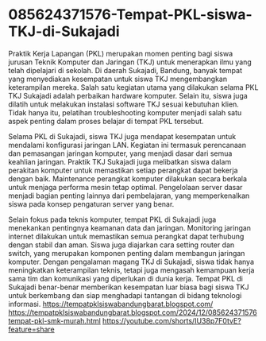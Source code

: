 # 085624371576-Tempat-PKL-siswa-TKJ-di-Sukajadi
Praktik Kerja Lapangan (PKL) merupakan momen penting bagi siswa jurusan Teknik Komputer dan Jaringan (TKJ) untuk menerapkan ilmu yang telah dipelajari di sekolah. Di daerah Sukajadi, Bandung, banyak tempat yang menyediakan kesempatan untuk siswa TKJ mengembangkan keterampilan mereka. Salah satu kegiatan utama yang dilakukan selama PKL TKJ Sukajadi adalah perbaikan hardware komputer. Selain itu, siswa juga dilatih untuk melakukan instalasi software TKJ sesuai kebutuhan klien. Tidak hanya itu, pelatihan troubleshooting komputer menjadi salah satu aspek penting dalam proses belajar di tempat PKL tersebut.

Selama PKL di Sukajadi, siswa TKJ juga mendapat kesempatan untuk mendalami konfigurasi jaringan LAN. Kegiatan ini termasuk perencanaan dan pemasangan jaringan komputer, yang menjadi dasar dari semua keahlian jaringan. Praktik TKJ Sukajadi juga melibatkan siswa dalam perakitan komputer untuk memastikan setiap perangkat dapat bekerja dengan baik. Maintenance perangkat komputer dilakukan secara berkala untuk menjaga performa mesin tetap optimal. Pengelolaan server dasar menjadi bagian penting lainnya dari pembelajaran, yang memperkenalkan siswa pada konsep pengaturan server yang benar.

Selain fokus pada teknis komputer, tempat PKL di Sukajadi juga menekankan pentingnya keamanan data dan jaringan. Monitoring jaringan internet dilakukan untuk memastikan semua perangkat dapat terhubung dengan stabil dan aman. Siswa juga diajarkan cara setting router dan switch, yang merupakan komponen penting dalam membangun jaringan komputer. Dengan pengalaman magang TKJ di Sukajadi, siswa tidak hanya meningkatkan keterampilan teknis, tetapi juga mengasah kemampuan kerja sama tim dan komunikasi yang diperlukan di dunia kerja. Tempat PKL di Sukajadi benar-benar memberikan kesempatan luar biasa bagi siswa TKJ untuk berkembang dan siap menghadapi tantangan di bidang teknologi informasi.
https://tempatpklsiswabandungbarat.blogspot.com/
https://tempatpklsiswabandungbarat.blogspot.com/2024/12/085624371576tempat-pkl-smk-murah.html
https://youtube.com/shorts/IU38p7F0tvE?feature=share
